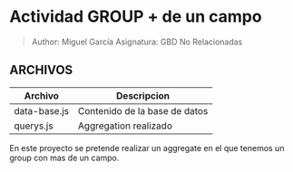 # Actividad GROUP + de un campo
> Author: Miguel García
> Asignatura: GBD No Relacionadas
## ARCHIVOS
| Archivo | Descripcion |
| ------ | ------ |
| data-base.js | Contenido de la base de datos |
| querys.js | Aggregation realizado |


En este proyecto se pretende realizar un aggregate en el que tenemos
un group con mas de un campo.